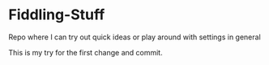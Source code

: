 # Fiddling-Stuff
Repo where I can try out quick ideas or play around with settings in general


This is my try for the first change and commit.

